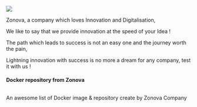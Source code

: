 ![](https://site.zonova.fr/wp-content/uploads/2017/11/icon.zonova-02-e1509650526260-1.png)

Zonova, a company which loves Innovation and Digitalisation,

We like to say that we provide innovation at the speed of your Idea !

The path which leads to success is not an easy one and the journey worth the pain,

Lightning innovation with success is no more a dream for any company,  test it with us !


#### Docker repository from Zonova
<img data-canonical-src="https://site.zonova.fr/wp-content/uploads/2018/06/icon.zonova.server.portal-01-1.png" width="100"/>


An awesome list of Docker image & repository create by Zonova Company



